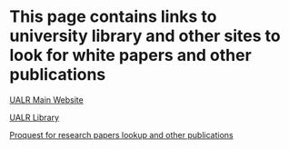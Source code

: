 # This page contains links to  university library and other sites to look for white papers and other publications

[UALR Main Website](https://ualr.edu)

[UALR Library](https://ualr.edu/library)

[Proquest for research papers lookup and other publications](https://www.proquest.com/pqdtlocal1009983/advanced?accountid=14482)
